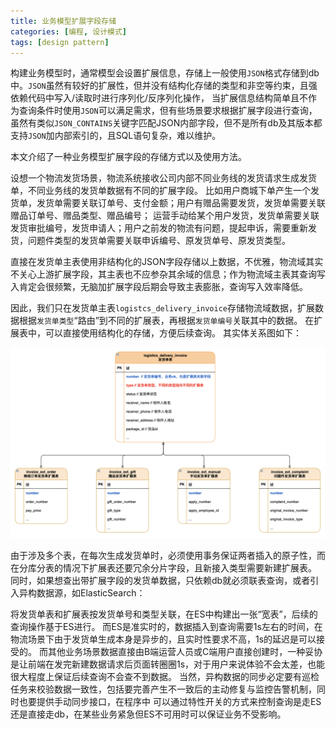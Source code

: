 ```yaml
---
title: 业务模型扩展字段存储
categories: [编程, 设计模式]
tags: [design pattern]
---
```



构建业务模型时，通常模型会设置扩展信息，存储上一般使用`JSON`格式存储到db中。`JSON`虽然有较好的扩展性，但并没有结构化存储的类型和非空等约束，且强依赖代码中写入/读取时进行序列化/反序列化操作，
当扩展信息结构简单且不作为查询条件时使用`JSON`可以满足需求，但有些场景要求根据扩展字段进行查询，虽然有类似`JSON_CONTAINS`关键字匹配JSON内部字段，但不是所有db及其版本都支持`JSON`加内部索引的，且SQL语句复杂，难以维护。

本文介绍了一种业务模型扩展字段的存储方式以及使用方法。

设想一个物流发货场景，物流系统接收公司内部不同业务线的发货请求生成发货单，不同业务线的发货单数据有不同的扩展字段。
比如用户商城下单产生一个发货单，发货单需要关联订单号、支付金额；用户有赠品需要发货，发货单需要关联赠品订单号、赠品类型、赠品编号；
运营手动给某个用户发货，发货单需要关联发货审批编号，发货申请人；用户之前发的物流有问题，提起申诉，需要重新发货，问题件类型的发货单需要关联申诉编号、原发货单号、原发货类型。

直接在发货单主表使用非结构化的JSON字段存储以上数据，不优雅，物流域其实不关心上游扩展字段，其主表也不应参杂其余域的信息；作为物流域主表其查询写入肯定会很频繁，无脑加扩展字段后期会导致主表膨胀，查询写入效率降低。

因此，我们只在发货单主表`logistcs_delivery_invoice`存储物流域数据，扩展数据根据`发货单类型`“路由”到不同的扩展表，再根据`发货单编号`关联其中的数据。
在扩展表中，可以直接使用结构化的存储，方便后续查询。 其实体关系图如下：

![](/assets/2024/06/29/ext.png)

由于涉及多个表，在每次生成发货单时，必须使用事务保证两者插入的原子性，而在分库分表的情况下扩展表还要冗余分片字段，且新接入类型需要新建扩展表。
同时，如果想查出带扩展字段的发货单数据，只依赖db就必须联表查询，或者引入异构数据源，如ElasticSearch：

将发货单表和扩展表按发货单号和类型关联，在ES中构建出一张“宽表”，后续的查询操作基于ES进行。
而ES是准实时的，数据插入到查询需要1s左右的时间，在物流场景下由于发货单生成本身是异步的，且实时性要求不高，1s的延迟是可以接受的。
而其他业务场景数据直接由B端运营人员或C端用户直接创建时，一种妥协是让前端在发完新建数据请求后页面转圈圈1s，对于用户来说体验不会太差，也能很大程度上保证后续查询不会查不到数据。
当然，异构数据的同步必定要有巡检任务来校验数据一致性，包括要完善产生不一致后的主动修复与监控告警机制，同时也要提供手动同步接口，在程序中
可以通过特性开关的方式来控制查询是走ES还是直接走db，在某些业务紧急但ES不可用时可以保证业务不受影响。


